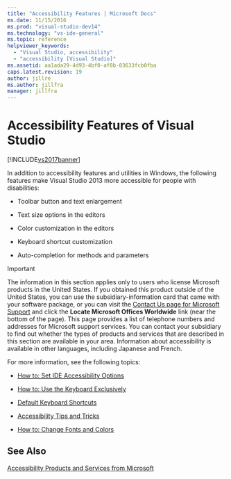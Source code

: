 ```yaml
---
title: "Accessibility Features | Microsoft Docs"
ms.date: 11/15/2016
ms.prod: "visual-studio-dev14"
ms.technology: "vs-ide-general"
ms.topic: reference
helpviewer_keywords:
  - "Visual Studio, accessibility"
  - "accessibility [Visual Studio]"
ms.assetid: aa1ada29-4d93-4bf0-af8b-03633fcb0fba
caps.latest.revision: 19
author: jillre
ms.author: jillfra
manager: jillfra
---
```

# Accessibility Features of Visual Studio
[!INCLUDE[vs2017banner](../../includes/vs2017banner.md)]

In addition to accessibility features and utilities in Windows, the following features make Visual Studio 2013 more accessible for people with disabilities:

- Toolbar button and text enlargement

- Text size options in the editors

- Color customization in the editors

- Keyboard shortcut customization

- Auto-completion for methods and parameters

> [!IMPORTANT]
> The information in this section applies only to users who license Microsoft products in the United States. If you obtained this product outside of the United States, you can use the subsidiary-information card that came with your software package, or you can visit the [Contact Us page for Microsoft Support](https://support.microsoft.com/contactus/) and click the **Locate Microsoft Offices Worldwide** link (near the bottom of the page). This page provides a list of telephone numbers and addresses for Microsoft support services. You can contact your subsidiary to find out whether the types of products and services that are described in this section are available in your area. Information about accessibility is available in other languages, including Japanese and French.

 For more information, see the following topics:

- [How to: Set IDE Accessibility Options](../../ide/reference/how-to-set-ide-accessibility-options.md)

- [How to: Use the Keyboard Exclusively](../../ide/reference/how-to-use-the-keyboard-exclusively.md)

- [Default Keyboard Shortcuts](../../ide/default-keyboard-shortcuts-in-visual-studio.md)

- [Accessibility Tips and Tricks](../../ide/reference/accessibility-tips-and-tricks.md)

- [How to: Change Fonts and Colors](../../ide/how-to-change-fonts-and-colors-in-visual-studio.md)

## See Also
 [Accessibility Products and Services from Microsoft](../../ide/reference/accessibility-products-and-services-from-microsoft.md)
